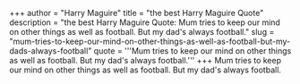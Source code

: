 +++
author = "Harry Maguire"
title = "the best Harry Maguire Quote"
description = "the best Harry Maguire Quote: Mum tries to keep our mind on other things as well as football. But my dad's always football."
slug = "mum-tries-to-keep-our-mind-on-other-things-as-well-as-football-but-my-dads-always-football"
quote = '''Mum tries to keep our mind on other things as well as football. But my dad's always football.'''
+++
Mum tries to keep our mind on other things as well as football. But my dad's always football.
